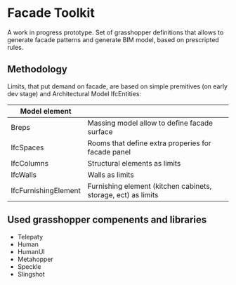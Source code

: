 # Facade Toolkit

A work in progress prototype. Set of grasshopper definitions that allows to generate facade patterns and generate BIM model, based on prescripted rules.

## Methodology

Limits, that put demand on facade, are based on simple premitives (on early dev stage) and Architectural Model IfcEntities:

| Model element         |                                |
|-----------------------|--------------------------------|
| Breps                 | Massing model allow to define facade surface              |
| IfcSpaces             | Rooms that define extra properies for facade panel    |
| IfcColumns            | Structural elements as limits  |
| IfcWalls              | Walls as limits                |
| IfcFurnishingElement  | Furnishing element (kitchen cabinets, storage, ect) as limits |

## Used grasshopper compenents and libraries

- Telepaty
- Human
- HumanUI
- Metahopper
- Speckle
- Slingshot